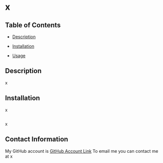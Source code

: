 # x
  
## Table of Contents
* [Description](#description)

* [Installation](#installtion)
* [Usage](#usage)

## Description
x


## Installation
x

## 
x

## Contact Information
My GitHub account is [GitHub Account Link](https://github.com/x)
To email me you can contact me at x

